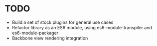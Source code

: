 TODO
====

* Build a set of stock plugins for general use cases
* Refactor library as an ES6 module, using es6-module-transpiler and es6-module-packager
* Backbone view rendering integration
